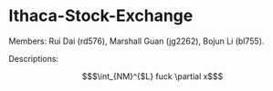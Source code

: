 # Ithaca-Stock-Exchange
Members: Rui Dai (rd576), Marshall Guan (jg2262), Bojun Li (bl755).

Descriptions:

```math
$\int_{NM}^{$L} fuck \partial x$
```


